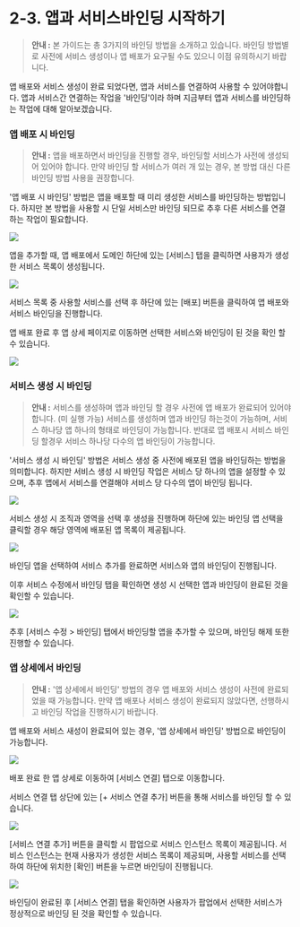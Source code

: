# 2-3. 앱과 서비스바인딩 시작하기

> **안내 :** 본 가이드는 총 3가지의 바인딩 방법을 소개하고 있습니다. 바인딩 방법별로 사전에 서비스 생성이나 앱 배포가 요구될 수도 있으니 이점 유의하시기 바랍니다.

앱 배포와 서비스 생성이 완료 되었다면, 앱과 서비스를 연결하여 사용할 수 있어야합니다. 앱과 서비스간 연결하는 작업을 '바인딩'이라 하며 지금부터 앱과 서비스를 바인딩하는 작업에 대해 알아보겠습니다.

### **앱 배포 시 바인딩**

> **안내 :** 앱을 배포하면서 바인딩을 진행할 경우, 바인딩할 서비스가 사전에 생성되어 있어야 합니다. 만약 바인딩 할 서비스가 여러 개 있는 경우, 본 방법 대신 다른 바인딩 방법 사용을 권장합니다.

'앱 배포 시 바인딩' 방법은 앱을 배포할 때 미리 생성한 서비스를 바인딩하는 방법입니다. 하지만 본 방법을 사용할 시 단일 서비스만 바인딩 되므로 추후 다른 서비스를 연결하는 작업이 필요합니다.

![](.gitbook/assets/image%20%2842%29.png)

앱을 추가할 때, 앱 배포에서 도메인 하단에 있는 \[서비스\] 탭을 클릭하면 사용자가 생성한 서비스 목록이 생성됩니다.

![](.gitbook/assets/image%20%2827%29.png)

서비스 목록 중 사용할 서비스를 선택 후 하단에 있는 \[배포\] 버튼을 클릭하여 앱 배포와 서비스 바인딩을 진행합니다.

앱 배포 완료 후 앱 상세 페이지로 이동하면 선택한 서비스와 바인딩이 된 것을 확인 할 수 있습니다.

![](.gitbook/assets/image%20%281%29.png)

### **서비스 생성 시 바인딩**

> **안내 :** 서비스를 생성하며 앱과 바인딩 할 경우 사전에 앱 배포가 완료되어 있어야 합니다. \(미 실행 가능\) 서비스를 생성하며 앱과 바인딩 하는것이 가능하며, 서비스 하나당 앱 하나의 형태로 바인딩이 가능합니다. 반대로 앱 배포시 서비스 바인딩 할경우 서비스 하나당 다수의 앱 바인딩이 가능합니다.

'서비스 생성 시 바인딩' 방법은 서비스 생성 중 사전에 배포된 앱을 바인딩하는 방법을 의미합니다. 하지만 서비스 생성 시 바인딩 작업은 서비스 당 하나의 앱을 설정할 수 있으며, 추후 앱에서 서비스를 연결해야 서비스 당 다수의 앱이 바인딩 됩니다.

![](.gitbook/assets/image%20%2841%29.png)

서비스 생성 시 조직과 영역을 선택 후 생성을 진행하며 하단에 있는 바인딩 앱 선택을 클릭할 경우 해당 영역에 배포된 앱 목록이 제공됩니다.

![](.gitbook/assets/image%20%2821%29.png)

바인딩 앱을 선택하여 서비스 추가를 완료하면 서비스와 앱의 바인딩이 진행됩니다.

이후 서비스 수정에서 바인딩 탭을 확인하면 생성 시 선택한 앱과 바인딩이 완료된 것을 확인할 수 있습니다.

![](.gitbook/assets/image%20%2834%29.png)

추후 \[서비스 수정 &gt; 바인딩\] 탭에서 바인딩할 앱을 추가할 수 있으며, 바인딩 해제 또한 진행할 수 있습니다.

### **앱 상세에서 바인딩**

> **안내 :** '앱 상세에서 바인딩' 방법의 경우 앱 배포와 서비스 생성이 사전에 완료되었을 때 가능합니다. 만약 앱 배포나 서비스 생성이 완료되지 않았다면, 선행하시고 바인딩 작업을 진행하시기 바랍니다.

앱 배포와 서비스 새성이 완료되어 있는 경우, '앱 상세에서 바인딩' 방법으로 바인딩이 가능합니다.

![](.gitbook/assets/image%20%2832%29.png)

배포 완료 한 앱 상세로 이동하여 \[서비스 연결\] 탭으로 이동합니다.

서비스 연결 탭 상단에 있는 \[+ 서비스 연결 추가\] 버튼을 통해 서비스를 바인딩 할 수 있습니다.

![](.gitbook/assets/image%20%288%29.png)

\[서비스 연결 추가\] 버튼을 클릭할 시 팝업으로 서비스 인스턴스 목록이 제공됩니다. 서비스 인스턴스는 현재 사용자가 생성한 서비스 목록이 제공되며, 사용할 서비스를 선택하여 하단에 위치한 \[확인\] 버튼을 누르면 바인딩이 진행됩니다.

![](.gitbook/assets/image%20%2840%29.png)

바인딩이 완료된 후 \[서비스 연결\] 탭을 확인하면 사용자가 팝업에서 선택한 서비스가 정상적으로 바인딩 된 것을 확인할 수 있습니다.

